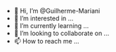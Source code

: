 - 👋 Hi, I’m @Guilherme-Mariani
- 👀 I’m interested in ...
- 🌱 I’m currently learning ...
- 💞️ I’m looking to collaborate on ...
- 📫 How to reach me ...

<!---
Guilherme-Mariani/Guilherme-Mariani is a ✨ special ✨ repository because its `README.md` (this file) appears on your GitHub profile.
You can click the Preview link to take a look at your changes.
--->
